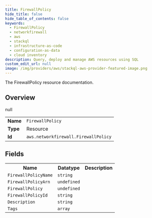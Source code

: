 ```yaml
---
title: FirewallPolicy
hide_title: false
hide_table_of_contents: false
keywords:
  - FirewallPolicy
  - networkfirewall
  - aws
  - stackql
  - infrastructure-as-code
  - configuration-as-data
  - cloud inventory
description: Query, deploy and manage AWS resources using SQL
custom_edit_url: null
image: /img/providers/aws/stackql-aws-provider-featured-image.png
---
```

The FirewallPolicy resource documentation.

## Overview
<table><tbody>
<tr><td><b>Name</b></td><td><code>FirewallPolicy</code></td></tr>
<tr><td><b>Type</b></td><td>Resource</td></tr>
null
<tr><td><b>Id</b></td><td><code>aws.networkfirewall.FirewallPolicy</code></td></tr>
</tbody></table>

## Fields
<table><tbody>
<tr><th>Name</th><th>Datatype</th><th>Description</th></tr>
<tr><td><code>FirewallPolicyName</code></td><td><code>string</code></td><td></td></tr><tr><td><code>FirewallPolicyArn</code></td><td><code>undefined</code></td><td></td></tr><tr><td><code>FirewallPolicy</code></td><td><code>undefined</code></td><td></td></tr><tr><td><code>FirewallPolicyId</code></td><td><code>string</code></td><td></td></tr><tr><td><code>Description</code></td><td><code>string</code></td><td></td></tr><tr><td><code>Tags</code></td><td><code>array</code></td><td></td></tr>
</tbody></table>
